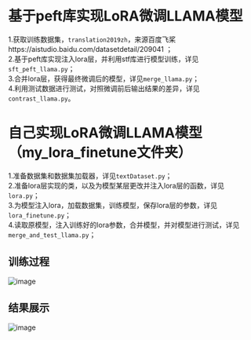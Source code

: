 # 基于peft库实现LoRA微调LLAMA模型
1.获取训练数据集，`translation2019zh`，来源百度飞桨https://aistudio.baidu.com/datasetdetail/209041 ；<br>
2.基于peft库实现注入lora层，并利用stf库进行模型训练，详见`sft_peft_llama.py`；<br>
3.合并lora层，获得最终微调后的模型，详见`merge_llama.py`；<br>
4.利用测试数据进行测试，对照微调前后输出结果的差异，详见`contrast_llama.py`。<br>

# 自己实现LoRA微调LLAMA模型（my_lora_finetune文件夹）
1.准备数据集和数据集加载器，详见`textDataset.py`；<br>
2.准备lora层实现的类，以及为模型某层更改并注入lora层的函数，详见`lora.py`；<br>
3.为模型注入lora，加载数据集，训练模型，保存lora层的参数，详见`lora_finetune.py`；<br>
4.读取原模型，注入训练好的lora参数，合并模型，并对模型进行测试，详见`merge_and_test_llama.py`；<br>

## 训练过程
![image](https://github.com/user-attachments/assets/941a5ad8-3384-495a-8ec6-951eadc03304)
## 结果展示
![image](https://github.com/user-attachments/assets/ab411cc4-c6f5-472a-b765-7618d190db3a)
